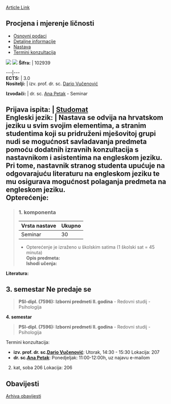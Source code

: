 [Article Link](https://www.fhs.hr/predmet/pml_b)

## Procjena i mjerenje ličnosti
  * [Osnovni podaci](https://www.fhs.hr/predmet/pml_b#v1id-904856_400821_1_0 "Osnovni podaci")
  * [Detaljne informacije](https://www.fhs.hr/predmet/pml_b#v1id-904856_400821_1_1 "Detaljne informacije")
  * [Nastava](https://www.fhs.hr/predmet/pml_b#v1id-904856_400821_1_2 "Nastava")
  * [Termini konzultacija](https://www.fhs.hr/predmet/pml_b#v1id-904856_400821_1_3 "Termini konzultacija")


[![](https://www.fhs.hr/img/flags/gif/hr.gif)](https://www.fhs.hr/predmet/pml_b) [![](https://www.fhs.hr/img/flags/gif/gb.gif)](https://www.fhs.hr/en/course/eamop_b)
**Šifra:** |  102939  
  
---|---  
**ECTS:** |  3.0   
**Nositelji:** |  izv. prof. dr. sc. [Dario Vučenović](https://www.fhs.hr/djelatnik/dario.vucenovic)   
  
**Izvođači:** |  dr. sc. [Ana Petak](https://www.fhs.hr/djelatnik/ana.petak) - Seminar  
  
**Prijava ispita:** |  [Studomat](http://www.isvu.hr/studomat)  
**Engleski jezik:** |  Nastava se odvija na hrvatskom jeziku u svim svojim elementima, a stranim studentima koji su pridruženi mješovitoj grupi nudi se mogućnost savladavanja predmeta pomoću dodatnih izravnih konzultacija s nastavnikom i asistentima na engleskom jeziku. Pri tome, nastavnik stranog studenta upućuje na odgovarajuću literaturu na engleskom jeziku te mu osigurava mogućnost polaganja predmeta na engleskom jeziku.   
**Opterećenje:**  
---  
> ### 1. komponenta
> | Vrsta nastave | Ukupno  
> ---|---  
> Seminar | 30  
> * Opterećenje je izraženo u školskim satima (1 školski sat = 45 minuta)   
**Opis predmeta:**  
> **Ishodi učenja:**  

  
**Literatura:**  

  
**3. semestar** Ne predaje se  
---  
> **PSI-dipl. (7596): Izborni predmeti II. godina** - Redovni studij - Psihologija  
>   
  
**4. semestar**  
> **PSI-dipl. (7596): Izborni predmeti II. godina** - Redovni studij - Psihologija  
>   
Termini konzultacija: 
  * **izv. prof. dr. sc.[Dario Vučenović](https://www.fhs.hr/djelatnik/dario.vucenovic)**: 
Utorak, 14:30 - 15:30
Lokacija: 207 
  * **dr. sc.[Ana Petak](https://www.fhs.hr/djelatnik/ana.petak)**: 
Ponedjeljak: 11:00-12:00h, uz najavu e-mailom  
  
2. kat, soba 206
Lokacija: 206 


## Obavijesti
[Arhiva obavijesti](https://www.fhs.hr/predmet/pml_b?@=21cj6#news_119123 "Arhiva obavijesti")
